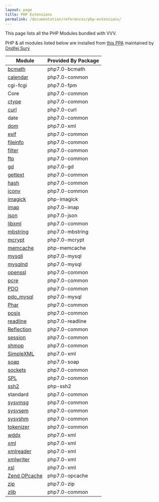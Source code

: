 ```yaml
---
layout: page
title: PHP Extensions
permalink: /documentation/references/php-extensions/
---
```


This page lists all the PHP Modules bundled with VVV.

PHP & all modules listed below are installed from [this PPA](https://launchpad.net/~ondrej/+archive/ubuntu/php) maintained by  
[Ondřej Surý](https://github.com/oerdnj)

| Module                                                     | Provided By Package | 
|------------------------------------------------------------|---------------------| 
| [bcmath](http://php.net/manual/en/book.bcmath.php)         | php7.0-bcmath       | 
| [calendar](http://php.net/manual/en/book.calendar.php)     | php7.0-common       | 
| cgi-fcgi                                                   | php7.0-fpm          | 
| Core                                                       | php7.0-common       | 
| [ctype](http://php.net/manual/en/book.ctype.php)           | php7.0-common       | 
| [curl](http://php.net/manual/en/book.curl.php)             | php7.0-curl         | 
| date                                                       | php7.0-common       | 
| [dom](http://php.net/manual/en/book.dom.php)               | php7.0-xml          | 
| [exif](http://php.net/manual/en/book.exif.php)             | php7.0-common       | 
| [fileinfo](http://php.net/manual/en/book.fileinfo.php)     | php7.0-common       | 
| [filter](http://php.net/manual/en/book.filter.php)         | php7.0-common       | 
| [ftp](http://php.net/manual/en/book.ftp.php)               | php7.0-common       | 
| [gd](http://php.net/manual/en/book.image.php)              | php7.0-gd           | 
| [gettext](http://php.net/manual/en/book.gettext.php)       | php7.0-common       | 
| [hash](http://php.net/manual/en/book.hash.php)             | php7.0-common       | 
| [iconv](http://php.net/manual/en/book.iconv.php)           | php7.0-common       | 
| [imagick](http://php.net/manual/en/book.imagick.php)       | php-imagick         | 
| [imap](http://php.net/manual/en/book.imap.php)             | php7.0-imap         | 
| [json](http://php.net/manual/en/book.json.php)             | php7.0-json         | 
| [libxml](http://php.net/manual/en/book.libxml.php)         | php7.0-common       | 
| [mbstring](http://php.net/manual/en/book.mbstring.php)     | php7.0-mbstring     | 
| [mcrypt](http://php.net/manual/en/book.mcrypt.php)         | php7.0-mcrypt       | 
| [memcache](http://php.net/manual/en/book.memcache.php)     | php-memcache        | 
| [mysqli](http://php.net/manual/en/book.mysqli.php)         | php7.0-mysql        | 
| [mysqlnd](http://php.net/manual/en/book.mysqlnd.php)       | php7.0-mysql        | 
| [openssl](http://php.net/manual/en/book.openssl.php)       | php7.0-common       | 
| [pcre](http://php.net/manual/en/book.pcre.php)             | php7.0-common       | 
| [PDO](http://php.net/manual/en/book.pdo.php)               | php7.0-common       | 
| [pdo_mysql](http://php.net/manual/en/ref.pdo-mysql.php)    | php7.0-mysql        | 
| [Phar](http://php.net/manual/en/book.phar.php)             | php7.0-common       | 
| [posix](http://php.net/manual/en/book.posix.php)           | php7.0-common       | 
| [readline](http://php.net/manual/en/book.readline.php)     | php7.0-readline     | 
| [Reflection](http://php.net/manual/en/book.reflection.php) | php7.0-common       | 
| [session](http://php.net/manual/en/book.session.php)       | php7.0-common       | 
| [shmop](http://php.net/manual/en/book.shmop.php)           | php7.0-common       | 
| [SimpleXML](http://php.net/manual/en/book.simplexml.php)   | php7.0-xml          | 
| [soap](http://php.net/manual/en/book.soap.php)             | php7.0-soap         | 
| [sockets](http://php.net/manual/en/book.sockets.php)       | php7.0-common       | 
| [SPL](http://php.net/manual/en/book.spl.php)               | php7.0-common       | 
| [ssh2](http://php.net/manual/en/book.ssh2.php)             | php-ssh2            | 
| standard                                                   | php7.0-common       | 
| [sysvmsg](http://php.net/manual/en/book.sem.php)           | php7.0-common       | 
| [sysvsem](http://php.net/manual/en/book.sem.php)           | php7.0-common       | 
| [sysvshm](http://php.net/manual/en/book.sem.php)           | php7.0-common       | 
| [tokenizer](http://php.net/manual/en/book.tokenizer.php)   | php7.0-common       | 
| [wddx](http://php.net/manual/en/book.wddx.php)             | php7.0-xml          | 
| [xml](http://php.net/manual/en/book.xml.php)               | php7.0-xml          | 
| [xmlreader](http://php.net/manual/en/book.xmlreader.php)   | php7.0-xml          | 
| [xmlwriter](http://php.net/manual/en/book.xmlwriter.php)   | php7.0-xml          | 
| [xsl](http://php.net/manual/en/book.xsl.php)               | php7.0-xml          | 
| [Zend OPcache](http://php.net/manual/en/book.opcache.php)  | php7.0-opcache      | 
| [zip](http://php.net/manual/en/book.zip.php)               | php7.0-zip          | 
| [zlib](http://php.net/manual/en/book.zlib.php)             | php7.0-common       | 
